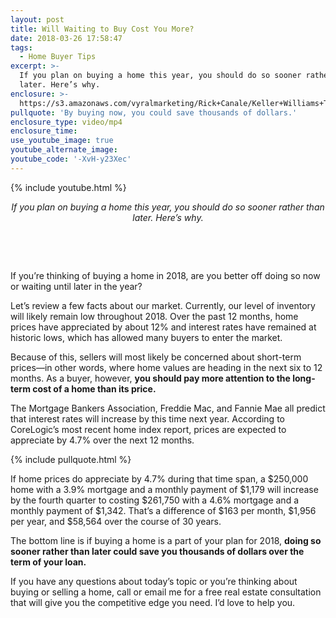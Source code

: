 ```yaml
---
layout: post
title: Will Waiting to Buy Cost You More?
date: 2018-03-26 17:58:47
tags:
  - Home Buyer Tips
excerpt: >-
  If you plan on buying a home this year, you should do so sooner rather than
  later. Here’s why.
enclosure: >-
  https://s3.amazonaws.com/vyralmarketing/Rick+Canale/Keller+Williams+The+Costs+of+Waiting+to+Buy+Until+Later.mp4
pullquote: 'By buying now, you could save thousands of dollars.'
enclosure_type: video/mp4
enclosure_time:
use_youtube_image: true
youtube_alternate_image:
youtube_code: '-XvH-y23Xec'
---
```


{% include youtube.html %}

<center><em>If you plan on buying a home this year, you should do so sooner rather than later. Here&rsquo;s why.</em></center>

&nbsp;

&nbsp;

If you’re thinking of buying a home in 2018, are you better off doing so now or waiting until later in the year?&nbsp;

Let’s review a few facts about our market. Currently, our level of inventory will likely remain low throughout 2018. Over the past 12 months, home prices have appreciated by about 12% and interest rates have remained at historic lows, which has allowed many buyers to enter the market.&nbsp;

Because of this, sellers will most likely be concerned about short-term prices—in other words, where home values are heading in the next six to 12 months. As a buyer, however, **you should pay more attention to the long-term cost of a home than its price.&nbsp;**

The Mortgage Bankers Association, Freddie Mac, and Fannie Mae all predict that interest rates will increase by this time next year. According to CoreLogic’s most recent home index report, prices are expected to appreciate by 4.7% over the next 12 months.&nbsp;

{% include pullquote.html %}

If home prices do appreciate by 4.7% during that time span, a $250,000 home with a 3.9% mortgage and a monthly payment of $1,179 will increase by the fourth quarter to costing $261,750 with a 4.6% mortgage and a monthly payment of $1,342. That’s a difference of $163 per month, $1,956 per year, and $58,564 over the course of 30 years.&nbsp;

The bottom line is if buying a home is a part of your plan for 2018, **doing so sooner rather than later could save you thousands of dollars over the term of your loan.&nbsp;**

If you have any questions about today’s topic or you’re thinking about buying or selling a home, call or email me for a free real estate consultation that will give you the competitive edge you need. I’d love to help you.&nbsp;
